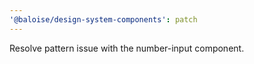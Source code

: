 ```yaml
---
'@baloise/design-system-components': patch
---
```


Resolve pattern issue with the number-input component.
